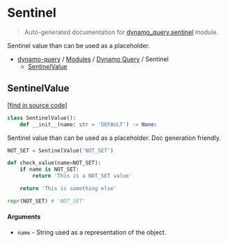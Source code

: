 # Sentinel

> Auto-generated documentation for [dynamo_query.sentinel](https://github.com/altitudenetworks/dynamoquery/blob/master/dynamo_query/sentinel.py) module.

Sentinel value than can be used as a placeholder.

- [dynamo-query](../README.md#dynamoquery) / [Modules](../MODULES.md#dynamo-query-modules) / [Dynamo Query](index.md#dynamo-query) / Sentinel
    - [SentinelValue](#sentinelvalue)

## SentinelValue

[[find in source code]](https://github.com/altitudenetworks/dynamoquery/blob/master/dynamo_query/sentinel.py#L5)

```python
class SentinelValue():
    def __init__(name: str = 'DEFAULT') -> None:
```

Sentinel value than can be used as a placeholder.
Doc generation friendly.

```python
NOT_SET = SentinelValue('NOT_SET')

def check_value(name=NOT_SET):
    if name is NOT_SET:
        return 'This is a NOT_SET value'

    return 'This is something else'

repr(NOT_SET) # 'NOT_SET'
```

#### Arguments

- `name` - String used as a representation of the object.
